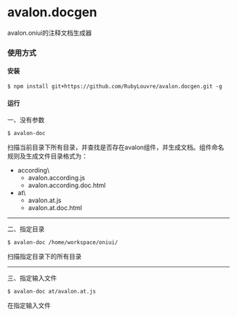 avalon.docgen
=============

avalon.oniui的注释文档生成器


### 使用方式

#### 安装

    $ npm install git+https://github.com/RubyLouvre/avalon.docgen.git -g

#### 运行

一、没有参数

    $ avalon-doc

扫描当前目录下所有目录，并查找是否存在avalon组件，并生成文档。组件命名规则及生成文件目录格式为：

  - according\
    - avalon.according.js
    - avalon.according.doc.html
  - at\
    - avalon.at.js
    - avalon.at.doc.html

---

二、指定目录

    $ avalon-doc /home/workspace/oniui/

扫描指定目录下的所有目录

---

三、指定输入文件

    $ avalon-doc at/avalon.at.js

在指定输入文件
